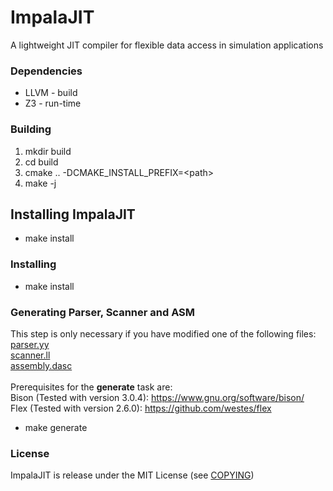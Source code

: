 # ImpalaJIT
A lightweight JIT compiler for flexible data access in simulation applications

### Dependencies
* LLVM - build
* Z3 - run-time

### Building
1. mkdir build
2. cd build
3. cmake .. -DCMAKE_INSTALL_PREFIX=\<path\>
4. make -j

## Installing ImpalaJIT
* make install


### Installing
* make install

### Generating Parser, Scanner and ASM
This step is only necessary if you have modified one of the following files: <br />
[parser.yy](compiler/parser.yy) <br />
[scanner.ll](compiler/scanner.ll) <br />
[assembly.dasc](code-gen/assembly/assembly.dasc) <br /><br />
Prerequisites for the <b>generate</b> task are: <br />
Bison (Tested with version 3.0.4): https://www.gnu.org/software/bison/ <br />
Flex (Tested with version 2.6.0): https://github.com/westes/flex <br />

* make generate

### License
ImpalaJIT is release under the MIT License (see [COPYING](COPYING))

